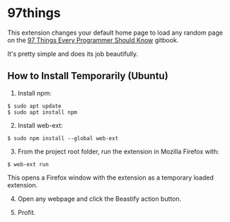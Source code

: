 # 97things

This extension changes your default home page to load any random page
on the [97 Things Every Programmer Should Know](https://97-things-every-x-should-know.gitbooks.io/97-things-every-programmer-should-know/content/en/index.html) 
gitbook.

It's pretty simple and does its job beautifully.

## How to Install Temporarily (Ubuntu)

1. Install npm:

  ```
  $ sudo apt update
  $ sudo apt install npm
  ```

2. Install web-ext:

  ```
  $ sudo npm install --global web-ext
  ```

3. From the project root folder, run the extension in Mozilla 
   Firefox with:

  ```
  $ web-ext run
  ```

  This opens a Firefox window with the extension as a temporary
  loaded extension.

4. Open any webpage and click the Beastify action button.

5. Profit.